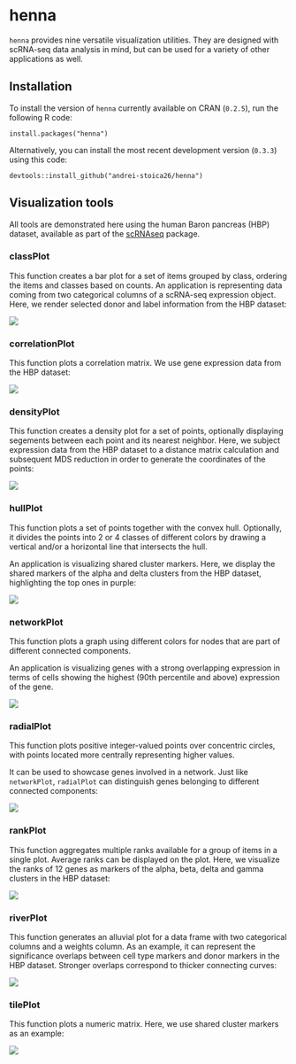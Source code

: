 # henna
`henna` provides nine versatile visualization utilities. They are designed with 
scRNA-seq data analysis in mind, but can be used for a variety of other 
applications as well.

## Installation

To install the version of `henna` currently available on CRAN (`0.2.5`), run the 
following R code:

```
install.packages("henna")
```

Alternatively, you can install the most recent development version (`0.3.3`) 
using this code:

```
devtools::install_github("andrei-stoica26/henna")
```

## Visualization tools

All tools are demonstrated here using the human Baron pancreas (HBP) dataset,
available as part of the [scRNAseq](https://bioconductor.org/packages/release/data/experiment/html/scRNAseq.html)
package.

### classPlot

This function creates a bar plot for a set of items grouped by class, ordering
the items and classes based on counts. An application is representing data 
coming from two categorical columns of a scRNA-seq expression object. Here, we
render selected donor and label information from the HBP dataset:

![](man/figures/class_plot.png)

### correlationPlot

This function plots a correlation matrix. We use gene expression data
from the HBP dataset:

![](man/figures/correlation_plot.png)

### densityPlot

This function creates a density plot for a set of points, optionally displaying
segements between each point and its nearest neighbor. Here, we subject 
expression data from the HBP dataset to a distance matrix calculation and
subsequent MDS reduction in order to generate the coordinates of the points:

![](man/figures/density_plot.png)

### hullPlot

This function plots a set of points together with the convex hull. Optionally,
it divides the points into 2 or 4 classes of different colors by drawing a 
vertical and/or a horizontal line that intersects the hull.

An application is visualizing shared cluster markers. Here, we display the
shared markers of the alpha and delta clusters from the HBP dataset, 
highlighting the top ones in purple:

![](man/figures/hull_plot.png)

### networkPlot

This function plots a graph using different colors for nodes that are part of 
different connected components.

An application is visualizing genes with a strong overlapping expression in 
terms of cells showing the highest (90th percentile and above) expression
of the gene.

![](man/figures/network_plot.png)

### radialPlot

This function plots positive integer-valued points over concentric circles, 
with points located more centrally representing higher values. 

It can be used to showcase genes involved in a network. Just like 
`networkPlot`, `radialPlot` can distinguish genes belonging to different
connected components:

![](man/figures/radial_plot.png)

### rankPlot
This function aggregates multiple ranks available for a group of items in a 
single plot. Average ranks can be displayed on the plot. Here, we visualize the
ranks of 12 genes as markers of the alpha, beta, delta and gamma clusters in 
the HBP dataset:

![](man/figures/rank_plot.png)

### riverPlot
This function generates an alluvial plot for a data frame with two categorical 
columns and a weights column. As an example, it can represent the significance
overlaps between cell type markers and donor markers in the HBP dataset. 
Stronger overlaps correspond to thicker connecting curves:

![](man/figures/river_plot.png)

### tilePlot

This function plots a numeric matrix. Here, we use shared cluster markers as
an example:

![](man/figures/tile_plot.png)
